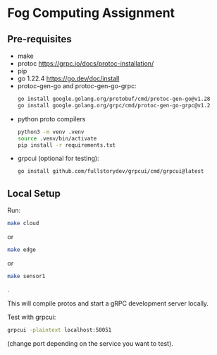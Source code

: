 # Fog Computing Assignment

## Pre-requisites
- make
- protoc https://grpc.io/docs/protoc-installation/
- pip
- go 1.22.4 https://go.dev/doc/install
- protoc-gen-go and protoc-gen-go-grpc:
    ```bash
    go install google.golang.org/protobuf/cmd/protoc-gen-go@v1.28
    go install google.golang.org/grpc/cmd/protoc-gen-go-grpc@v1.2
    ```
- python proto compilers
    ```bash
    python3 -m venv .venv
    source .venv/bin/activate
    pip install -r requirements.txt
    ```
- grpcui (optional for testing):
    ```bash
    go install github.com/fullstorydev/grpcui/cmd/grpcui@latest
    ```

## Local Setup
Run:
```bash
make cloud
```
or 
```bash
make edge
```
or 
```bash
make sensor1
```
.

This will compile protos and start a gRPC development server locally.

Test with grpcui:
```bash
grpcui -plaintext localhost:50051
```
(change port depending on the service you want to test).